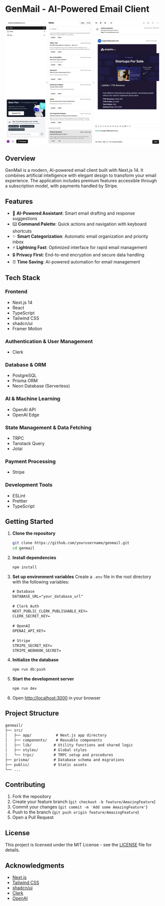 # GenMail - AI-Powered Email Client

![GenMail Interface](public/demo.png)

## Overview

GenMail is a modern, AI-powered email client built with Next.js 14. It combines artificial intelligence with elegant design to transform your email experience. The application includes premium features accessible through a subscription model, with payments handled by Stripe.

## Features

- 🤖 **AI-Powered Assistant**: Smart email drafting and response suggestions
- ⌨️ **Command Palette**: Quick actions and navigation with keyboard shortcuts
- ✨ **Smart Categorization**: Automatic email organization and priority inbox
- ⚡ **Lightning Fast**: Optimized interface for rapid email management
- 🔒 **Privacy First**: End-to-end encryption and secure data handling
- ⏰ **Time Saving**: AI-powered automation for email management

## Tech Stack

### Frontend
- Next.js 14
- React
- TypeScript
- Tailwind CSS
- shadcn/ui
- Framer Motion

### Authentication & User Management
- Clerk

### Database & ORM
- PostgreSQL
- Prisma ORM
- Neon Database (Serverless)

### AI & Machine Learning
- OpenAI API
- OpenAI Edge

### State Management & Data Fetching
- TRPC
- Tanstack Query
- Jotai

### Payment Processing
- Stripe

### Development Tools
- ESLint
- Prettier
- TypeScript

## Getting Started

1. **Clone the repository**
   ```bash
   git clone https://github.com/yourusername/genmail.git
   cd genmail
   ```

2. **Install dependencies**
   ```bash
   npm install
   ```

3. **Set up environment variables**
   Create a `.env` file in the root directory with the following variables:
   ```env
   # Database
   DATABASE_URL="your_database_url"

   # Clerk Auth
   NEXT_PUBLIC_CLERK_PUBLISHABLE_KEY=
   CLERK_SECRET_KEY=

   # OpenAI
   OPENAI_API_KEY=

   # Stripe
   STRIPE_SECRET_KEY=
   STRIPE_WEBHOOK_SECRET=
   ```

4. **Initialize the database**
   ```bash
   npm run db:push
   ```

5. **Start the development server**
   ```bash
   npm run dev
   ```

6. Open [http://localhost:3000](http://localhost:3000) in your browser

## Project Structure

```
genmail/
├── src/
│   ├── app/           # Next.js app directory
│   ├── components/    # Reusable components
│   ├── lib/          # Utility functions and shared logic
│   ├── styles/       # Global styles
│   └── trpc/         # TRPC setup and procedures
├── prisma/           # Database schema and migrations
├── public/           # Static assets
└── ...
```

## Contributing

1. Fork the repository
2. Create your feature branch (`git checkout -b feature/AmazingFeature`)
3. Commit your changes (`git commit -m 'Add some AmazingFeature'`)
4. Push to the branch (`git push origin feature/AmazingFeature`)
5. Open a Pull Request

## License

This project is licensed under the MIT License - see the [LICENSE](LICENSE) file for details.

## Acknowledgments

- [Next.js](https://nextjs.org/)
- [Tailwind CSS](https://tailwindcss.com/)
- [shadcn/ui](https://ui.shadcn.com/)
- [Clerk](https://clerk.dev/)
- [OpenAI](https://openai.com/)
